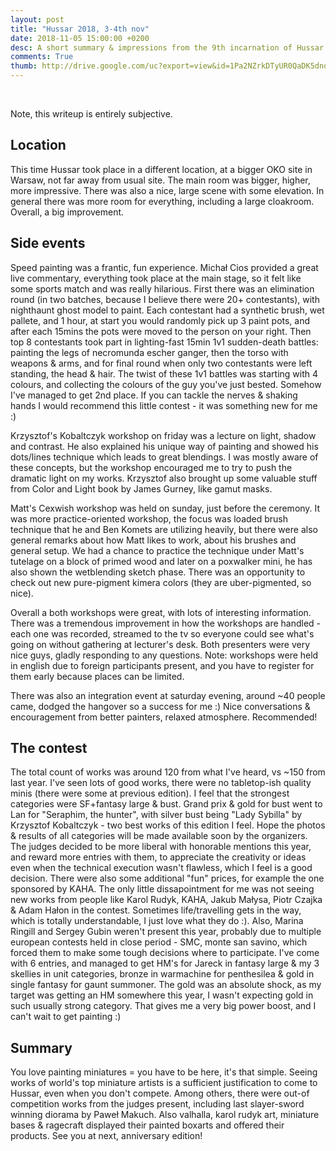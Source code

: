 ```yaml
---
layout: post
title: "Hussar 2018, 3-4th nov"
date: 2018-11-05 15:00:00 +0200
desc: A short summary & impressions from the 9th incarnation of Hussar Miniature Painting Contest.
comments: True
thumb: http://drive.google.com/uc?export=view&id=1Pa2NZrkDTyUR0QaDK5dnoo8ER9EGDrvx
---
```


&nbsp;&nbsp;&nbsp;&nbsp;&nbsp;&nbsp;&nbsp;&nbsp;

Note, this writeup is entirely subjective.

## Location
This time Hussar took place in a different location, at a bigger OKO site in Warsaw, not far away from usual site. The main room was bigger, higher, more impressive. There was also a nice, large scene with some elevation. In general there was more room for everything, including a large cloakroom. Overall, a big improvement.

## Side events
Speed painting was a frantic, fun experience. Michał Cios provided a great live commentary, everything took place at the main stage, so it felt like some sports match and was really hilarious. First there was an elimination round (in two batches, because I believe there were 20+ contestants), with nighthaunt ghost model to paint. Each contestant had a synthetic brush, wet pallete, and 1 hour, at start you would randomly pick up 3 paint pots, and after each 15mins the pots were moved to the person on your right. Then top 8 contestants took part in lighting-fast 15min 1v1 sudden-death battles: painting the legs of necromunda escher ganger, then the torso with weapons & arms, and for final round when only two contestants were left standing, the head & hair. The twist of these 1v1 battles was starting with 4 colours, and collecting the colours of the guy you've just bested. Somehow I've managed to get 2nd place. If you can tackle the nerves & shaking hands I would recommend this little contest - it was something new for me :)

Krzysztof's Kobaltczyk workshop on friday was a lecture on light, shadow and contrast. He also explained his unique way of painting and showed his dots/lines technique which leads to great blendings. I was mostly aware of these concepts, but the workshop encouraged me to try to push the dramatic light on my works. Krzysztof also brought up some valuable stuff from Color and Light book by James Gurney, like gamut masks. 

Matt's Cexwish workshop was held on sunday, just before the ceremony. It was more practice-oriented workshop, the focus was loaded brush technique that he and Ben Komets are utilizing heavily, but there were also general remarks about how Matt likes to work, about his brushes and general setup. We had a chance to practice the technique under Matt's tutelage on a block of primed wood and later on a poxwalker mini, he has also shown the wetblending sketch phase. There was an opportunity to check out new pure-pigment kimera colors (they are uber-pigmented, so nice). 

Overall a both workshops were great, with lots of interesting information. There was a tremendous improvement in how the workshops are handled - each one was recorded, streamed to the tv so everyone could see what's going on without gathering at lecturer's desk. Both presenters were very nice guys, gladly responding to any questions. Note: workshops were held in english due to foreign participants present, and you have to register for them early because places can be limited.

There was also an integration event at saturday evening, around ~40 people came, dodged the hangover so a success for me :) Nice conversations & encouragement from better painters, relaxed atmosphere. Recommended!

## The contest
The total count of works was around 120 from what I've heard, vs ~150 from last year. I've seen lots of good works, there were no tabletop-ish quality minis (there were some at previous edition). I feel that the strongest categories were SF+fantasy large & bust. Grand prix & gold for bust went to Lan for "Seraphim, the hunter", with silver bust being "Lady Sybilla" by Krzysztof Kobaltczyk - two best works of this edition I feel. Hope the photos & results of all categories will be made available soon by the organizers. The judges decided to be more liberal with honorable mentions this year, and reward more entries with them, to appreciate the creativity or ideas even when the technical execution wasn't flawless, which I feel is a good decision. There were also some additional "fun" prices, for example the one sponsored by KAHA. The only little dissapointment for me was not seeing new works from people like Karol Rudyk, KAHA, Jakub Małysa, Piotr Czajka & Adam Hałon in the contest. Sometimes life/travelling gets in the way, which is totally understandable, I just love what they do :). Also, Marina Ringill and Sergey Gubin weren't present this year, probably due to multiple european contests held in close period - SMC, monte san savino, which forced them to make some tough decisions where to participate. I've come with 6 entries, and managed to get HM's for Jareck in fantasy large & my 3 skellies in unit categories, bronze in warmachine for penthesilea & gold in single fantasy for gaunt summoner. The gold was an absolute shock, as my target was getting an HM somewhere this year, I wasn't expecting gold in such usually strong category. That gives me a very big power boost, and I can't wait to get painting :)   

## Summary
You love painting miniatures = you have to be here, it's that simple. Seeing works of world's top miniature artists is a sufficient justification to come to Hussar, even when you don't compete. Among others, there were out-of competition works from the judges present, including last slayer-sword winning diorama by Paweł Makuch. Also valhalla, karol rudyk art, miniature bases & ragecraft displayed their painted boxarts and offered their products. See you at next, anniversary edition!



